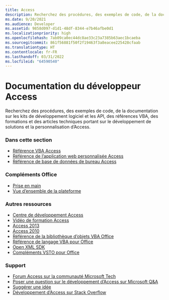 ```yaml
---
title: Access
description: Recherchez des procédures, des exemples de code, de la documentation sur les kits de développement logiciel et les API, des références VBA, des formations et des articles techniques portant sur le développement de solutions et la personnalisation de Access.
ms.date: 9/20/2021
ms.audience: Developer
ms.assetid: 9858d097-d1d1-48df-8344-e7b46afbe0d1
ms.localizationpriority: high
ms.openlocfilehash: 7ab09ca0ec44dc8ae33c23a7385b63aec1bcaeba
ms.sourcegitcommit: 861f56881f50f2f19463f3a8eacee225428cfaab
ms.translationtype: HT
ms.contentlocale: fr-FR
ms.lasthandoff: 03/31/2022
ms.locfileid: "64590540"
---
```

# <a name="access-developer-documentation"></a>Documentation du développeur Access

Recherchez des procédures, des exemples de code, de la documentation sur les kits de développement logiciel et les API, des références VBA, des formations et des articles techniques portant sur le développement de solutions et la personnalisation d’Access.
  
### <a name="in-this-section"></a>Dans cette section
  
- [Référence VBA Access](/office/vba/api/overview/access)
- [Référence de l’application web personnalisée Access](/microsoftteams/upload-custom-apps)  
- [Référence de base de données de bureau Access](/office/client-developer/access/desktop-database-reference/)
  
### <a name="office-add-ins"></a>Compléments Office
  
- [Prise en main](/office/dev/add-ins/)  
- [Vue d’ensemble de la plateforme](/office/dev/add-ins/overview/core-concepts-office-add-ins)
  
### <a name="other-resources"></a>Autres ressources

- [Centre de développement Access](https://developer.microsoft.com/access)
- [Vidéo de formation Access](https://support.microsoft.com/office/access-video-training-a5ffb1ef-4cc4-4d79-a862-e2dda6ef38e6?ui=en-us&rs=en-us&ad=us)
- [Access 2013](/sharepoint/dev/general-development/develop-access-web-apps)
- [Access 2010](/previous-versions/office/developer/office-2010/ff604965(v=office.14)) 
- [Référence de la bibliothèque d’objets VBA Office](/office/vba/library-reference/concepts/concepts-object-library-reference-for-office)  
- [Référence de langage VBA pour Office](/office/vba/api/overview/language-reference) 
- [Open XML SDK](/office/open-xml/open-xml-sdk) 
- [Compléments VSTO pour Office](/visualstudio/vsto/create-vsto-add-ins-for-office-by-using-visual-studio?view=vs-2017&preserve-view=true )
  
### <a name="support"></a>Support
  
- [Forum Access sur la communauté Microsoft Tech](https://techcommunity.microsoft.com/t5/access/ct-p/Access_Cat) 
- [Poser une question sur le développement d’Access sur Microsoft Q&A](/answers/topics/office-access-dev.html) 
- [Suggérer une idée](https://techcommunity.microsoft.com/t5/microsoft-365-developer-platform/idb-p/Microsoft365DeveloperPlatform)
- [Développement d’Access sur Stack Overflow](https://stackoverflow.com/questions/tagged/ms-access)
